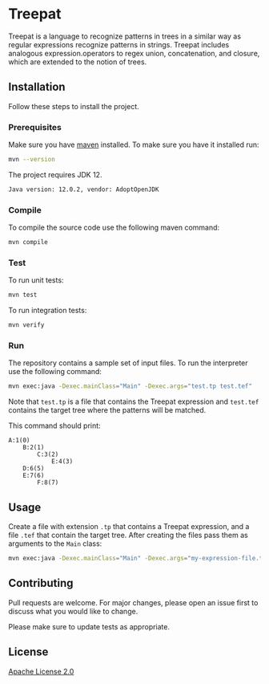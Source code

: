 # Treepat

Treepat is a language to recognize patterns in trees in a similar way as regular expressions recognize patterns in 
strings. Treepat includes analogous expression.operators to regex union, concatenation, and closure, which are extended to the 
notion of trees.

## Installation

Follow these steps to install the project.

### Prerequisites

Make sure you have [maven](https://maven.apache.org/) installed. To make sure you have it installed run:
```bash
mvn --version
```

The project requires JDK 12.
```bash
Java version: 12.0.2, vendor: AdoptOpenJDK
```

### Compile
To compile the source code use the following maven command:
```bash
mvn compile 
```

### Test
To run unit tests:
```bash
mvn test 
```

To run integration tests:
```bash
mvn verify 
```

### Run
The repository contains a sample set of input files. To run the interpreter use the following command:
```bash
mvn exec:java -Dexec.mainClass="Main" -Dexec.args="test.tp test.tef" 
```
Note that `test.tp` is a file that contains the Treepat expression and `test.tef` contains the target tree where the patterns will be matched.

This command should print:
```
A:1(0)
    B:2(1)
        C:3(2)
            E:4(3)
    D:6(5)
    E:7(6)
        F:8(7)
```

## Usage
Create a file with extension `.tp` that contains a Treepat expression, and a file `.tef` that contain the target tree.
After creating the files pass them as arguments to the `Main` class:
```bash
mvn exec:java -Dexec.mainClass="Main" -Dexec.args="my-expression-file.tp my-target-tree.tef" 
```

## Contributing
Pull requests are welcome. For major changes, please open an issue first to discuss what you would like to change.

Please make sure to update tests as appropriate.

## License
[Apache License 2.0](https://github.com/Treepat/Treepat/blob/dev/LICENSE)
